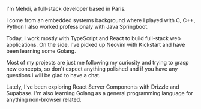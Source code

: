 I'm Mehdi, a full-stack developer based in Paris.

I come from an embedded systems background where I played with C, C++, Python I also worked professionaly with Java Springboot. 

Today, I work mostly with TypeScript and React to build full-stack web applications. On the side, I've picked up Neovim with Kickstart and have been learning some Golang.

Most of my projects are just me following my curiosity and trying to grasp new concepts, so don't expect anything polished and if you have any questions i will be glad to have a chat.

Lately, I've been exploring React Server Components with Drizzle and Supabase. I'm also learning Golang as a general programming language for anything non-browser related.
